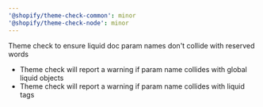 ```yaml
---
'@shopify/theme-check-common': minor
'@shopify/theme-check-node': minor
---
```


Theme check to ensure liquid doc param names don't collide with reserved words

- Theme check will report a warning if param name collides with global liquid objects
- Theme check will report a warning if param name collides with liquid tags

